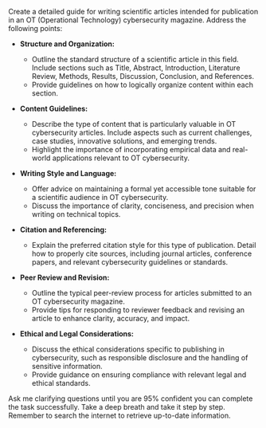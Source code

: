 Create a detailed guide for writing scientific articles intended for publication in an OT (Operational Technology) cybersecurity magazine. Address the following points:

- **Structure and Organization:**
  - Outline the standard structure of a scientific article in this field. Include sections such as Title, Abstract, Introduction, Literature Review, Methods, Results, Discussion, Conclusion, and References.
  - Provide guidelines on how to logically organize content within each section.

- **Content Guidelines:**
  - Describe the type of content that is particularly valuable in OT cybersecurity articles. Include aspects such as current challenges, case studies, innovative solutions, and emerging trends.
  - Highlight the importance of incorporating empirical data and real-world applications relevant to OT cybersecurity.

- **Writing Style and Language:**
  - Offer advice on maintaining a formal yet accessible tone suitable for a scientific audience in OT cybersecurity.
  - Discuss the importance of clarity, conciseness, and precision when writing on technical topics.

- **Citation and Referencing:**
  - Explain the preferred citation style for this type of publication. Detail how to properly cite sources, including journal articles, conference papers, and relevant cybersecurity guidelines or standards.

- **Peer Review and Revision:**
  - Outline the typical peer-review process for articles submitted to an OT cybersecurity magazine.
  - Provide tips for responding to reviewer feedback and revising an article to enhance clarity, accuracy, and impact.

- **Ethical and Legal Considerations:**
  - Discuss the ethical considerations specific to publishing in cybersecurity, such as responsible disclosure and the handling of sensitive information.
  - Provide guidance on ensuring compliance with relevant legal and ethical standards.

Ask me clarifying questions until you are 95% confident you can complete the task successfully. Take a deep breath and take it step by step. Remember to search the internet to retrieve up-to-date information.